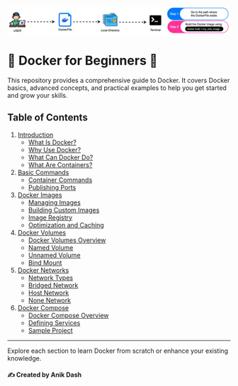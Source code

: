 ﻿<img src="https://github.com/anik-devops11/Docker-For-Beginners/blob/main/Images/Docker.gif" border="0">

#  🐋 Docker for Beginners 🐋

This repository provides a comprehensive guide to Docker. It covers Docker basics, advanced concepts, and practical examples to help you get started and grow your skills.

## Table of Contents
1. [Introduction](./01-Introduction/)
   - [What Is Docker?](./01-Introduction/01-what-is-docker.md)
   - [Why Use Docker?](./01-Introduction/02-why-use-docker.md)
   - [What Can Docker Do?](./01-Introduction/03-what-can-it-do.md)
   - [What Are Containers?](./01-Introduction/04-what-are-containers.md)
2. [Basic Commands](./02-Basic%20Commands/)
   - [Container Commands](./02-Basic%20Commands/01-Container-Commands.md)
   - [Publishing Ports](./02-Basic%20Commands/02-Publishing-Ports.md)
3. [Docker Images](./03-Docker%20Images/)
   - [Managing Images](./03-Docker%20Images/01-Managing-Images.md) 
   - [Building Custom Images](./03-Docker%20Images/02-Building-Custom-Images.md)
   - [Image Registry](./03-Docker%20Images/03-Image-Registry.md)
   - [Optimization and Caching](./03-Docker%20Images/04-Optimization-and-Caching.md)
4. [Docker Volumes](./04-Docker-Volumes/)
   - [Docker Volumes Overview](./04-Docker%20Volumes/01-Docker-Volumes-Overview.md)
   - [Named Volume](./04-Docker%20Volumes/02-Named-Volume.md)
   - [Unnamed Volume](./04-Docker%20Volumes/03-Unnamed-Volume.md)
   - [Bind Mount](./04-Docker%20Volumes/04-Bind-Mount.md)
5. [Docker Networks](./05-Docker-Networks/)
   - [Network Types](./05-Docker%20Networks/01-Network-Types.md)
   - [Bridged Network](./05-Docker%20Networks/02-Bridged-Network.md)
   - [Host Network](./05-Docker%20Networks/03-Host-Network.md)
   - [None Network](./05-Docker%20Networks/04-None-Network.md)
6. [Docker Compose](./06-Docker-Compose/)
   - [Docker Compose Overview](./06-Docker%20Compose/01-Docker-Compose-Overview.md)
   - [Defining Services](./06-Docker%20Compose/defining-services.md)
   - [Sample Project](./06-Docker%20Compose/sample-project/app-details.md)
---
Explore each section to learn Docker from scratch or enhance your existing knowledge.


#### ✍️ Created by Anik Dash
